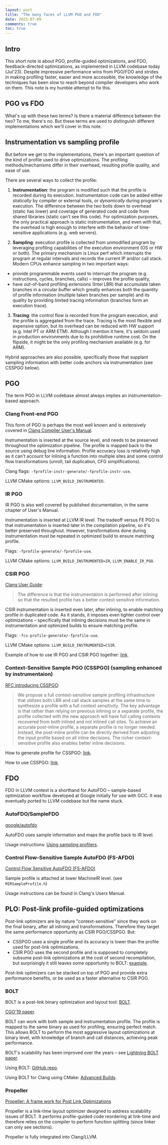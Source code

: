 ```yaml
---
layout: post
title: "The many faces of LLVM PGO and FDO"
date: 2023-07-09
comments: true
toc: true
---
```

## Intro

This short note is about PGO, profile-guided optimizations, and FDO, feedback-directed optimizations, 
as implemented in LLVM codebase today (Jul'23). Despite impressive performance wins from PGO/FDO and
strides in making profiling faster, easier and more accessible, the knowledge of the techniques has
been slow to reach beyond compiler developers who work on them. This note is my humble attempt to fix
this.

## PGO vs FDO
What's up with these two terms? Is there a material difference between the two? To me, there's no.
But these terms are used to distinguish different implementations which we'll cover in this note.

## Instrumentation vs sampling profile
But before we get to the implementations, there's an important question of the kind of profile used
to drive optimizations. The profiling methods/mechanisms differ in their overhead, resulting profile
quality, and ease of use.

There are several ways to collect the profile:

1. **Instrumentation**: the program is modified such that the profile is recorded during its execution.
Instrumentation code can be added either _statically_ by compiler or external tools, 
or _dynamically_ during program's execution.
The difference between the two boils down to overhead (static has lower) and coverage of generated code
and code from shared libraries (static can't see this code).
For optimization purposes, the only practical approach is static instrumentation, and even with that,
the overhead is high enough to interfere with the behavior of time-sensitive applications (e.g. web
servers).

3. **Sampling**: execution profile is collected from unmodified program by leveraging profiling capabilities of
the execution environment (OS or HW or both). The primary mechanism is Linux perf which interrupts 
the program at regular intervals and records the current IP and/or call stack. Modern CPUs enhance sampling
in two important ways:
  - provide programmable events used to interrupt the program (e.g. instructions, cycles, branches, calls) – improves the profile quality,
  - have out-of-band profiling extensions (Intel LBR) that accumulate taken branches in a circular buffer
which greatly enhances both the quantity of profile information (multiple taken branches per sample)
and its quality by providing limited tracing information (branches form an execution trace).

3. **Tracing**: the control flow is recorded from the program execution, and the profile is aggregated
from the trace. Tracing is the most flexible and expensive option, but its overhead can be reduced with
HW support (e.g. Intel PT or ARM ETM). Although I mention it here, it's seldom used in production
environments due to its prohibitive runtime cost. On the flipside, it might be the only profiling
mechanism available (e.g. for ARM).

Hybrid approaches are also possible, specifically those that supplant sampling information with better
code anchors via instrumentation (see CSSPGO below).

## PGO
The term PGO in LLVM codebase almost always implies an instrumentation-based approach.

### Clang Front-end PGO
This form of PGO is perhaps the most well known and is extensively covered in [Clang Compiler User's Manual](https://clang.llvm.org/docs/UsersManual.html#profile-guided-optimization).

Instrumentation is inserted at the source level, and needs to be preserved throughout the optimization pipeline.
The profile is mapped back to the source using debug line information. 
Profile accuracy loss is relatively high as it can't account for inlining a function into multiple sites
and some control flow transformations (unroll, tail duplication, CFG simplifications).

Clang flags: `-fprofile-instr-generate/-fprofile-instr-use`.

LLVM CMake options: `LLVM_BUILD_INSTRUMENTED`.

### IR PGO
IR PGO is also well covered by published documentation, in the same chapter of User's Manual.

Instrumentation is inserted at LLVM IR level.
The tradeoff versus FE PGO is that instrumentation is inserted later in the compilation pipeline, 
so it's better preserved throughout. However, transformations done during instrumentation must be
repeated in optimized build to ensure matching profile.

Flags: `-fprofile-generate/-fprofile-use`.

LLVM CMake options: `LLVM_BUILD_INSTRUMENTED=IR`, `LLVM_ENABLE_IR_PGO`.

### CSIR PGO
[Clang User Guide](https://clang.llvm.org/docs/UsersManual.html#cmdoption-fcs-profile-generate):
> The difference is that the instrumentation is performed after inlining so that the
> resulted profile has a better context sensitive information.

CSIR instrumentation is inserted even later, after inlining, to enable matching profile in duplicated
code. As it stands, it imposes even tighter control over optimizations – specifically that inlining
decisions must be the same in instrumentation and optimized builds to ensure matching profile.

Flags: `-fcs-profile-generate/-fprofile-use`.

LLVM CMake options: `LLVM_BUILD_INSTRUMENTED=CSIR`.

Example of how to use IR PGO and CSIR PGO together: [link](https://github.com/llvm/llvm-project/issues/56274#issuecomment-1406427363).

### Context-Sensitive Sample PGO (CSSPGO) (sampling enhanced by instrumentaion)

[RFC introducing CSSPGO](https://groups.google.com/g/llvm-dev/c/-Ao1uXCi8QM/m/Be9794ZeBAAJ):
> We propose a full context-sensitive sample profiling infrastructure that utilizes
> both LBR and call stack samples at the same time to synthesize a profile with a full
> context sensitivity. The key advantage is that rather than relying on previous
> inlining or a separate profile, the profile collected with the new approach will have
> full calling contexts recovered from both inlined and not inlined call sites.
> To achieve an accurate post-inline profile, a separate profile is no longer needed.
> Instead, the post-inline profile can be directly derived from adjusting the input
> profile based on all inline decisions. The richer context-sensitive profile also
> enables better inline decisions.

How to generate profile for CSSPGO: [link](https://groups.google.com/g/llvm-dev/c/U6zI4M1l1SI).

How to use CSSPGO: [link](https://groups.google.com/g/llvm-dev/c/-Ao1uXCi8QM).

## FDO
FDO in LLVM context is a shorthand for AutoFDO – sample-based optimization workflow developed at Google
initially for use with GCC. It was eventually ported to LLVM codebase but the name stuck.

### AutoFDO/SampleFDO
[google/autofdo](https://github.com/google/autofdo)

AutoFDO uses sample information and maps the profile back to IR level.

Usage instructions: [Using sampling profilers](https://clang.llvm.org/docs/UsersManual.html#using-sampling-profilers).

### Control Flow-Sensitive Sample AutoFDO (FS-AFDO)
[Control Flow Sensitive AutoFDO (FS-AFDO)](https://lists.llvm.org/pipermail/llvm-dev/2020-November/146694.html)

Sample profile is attached at lower MachineIR level. (see `MIRSampleProfile.h`)

Usage instructions can be found in Clang's Users Manual.

## PLO: Post-link profile-guided optimizations
Post-link optimizers are by nature "context-sensitive" since they work on the final binary, after all inlining and transformations.
Therefore they target the same performance opportunity as CSIR PGO/CSSPGO. But:
- CSSPGO uses a single profile and its accuracy is lower than the profile used for post-link optimizations.
- CSIR PGO uses the second profile and is supposed to completely subsume post-link optimizations at the cost of second
  recompilation, but surprisingly it still leaves some opportunity to BOLT: [example](https://github.com/llvm/llvm-project/issues/56274#issuecomment-1407117774).

Post-link optimizers can be stacked on top of PGO and provide extra performance benefits, or be used as a faster alternative to CSIR PGO.

### BOLT
BOLT is a post-link binary optimization and layout tool: [BOLT](https://github.com/llvm/llvm-project/tree/main/bolt).

[CGO'19 paper](https://research.facebook.com/publications/bolt-a-practical-binary-optimizer-for-data-centers-and-beyond/).

BOLT can work with both sample and instrumentation profile. The profile is mapped to the same binary as used for profiling,
ensuring perfect match. This allows BOLT to perform the most aggressive layout optimizations at binary level, with
knowledge of branch and call distances, achieving peak performance.

BOLT's scalability has been improved over the years – see [Lightning BOLT paper](https://dl.acm.org/doi/10.1145/3446804.3446843).

Using BOLT: [GitHub repo](https://github.com/llvm/llvm-project/tree/main/bolt).

Using BOLT for Clang using CMake: [Advanced Builds](https://llvm.org/docs/AdvancedBuilds.html#bolt).

### Propeller
[Propeller: A frame work for Post Link Optimizations](https://lists.llvm.org/pipermail/llvm-dev/2019-September/135393.html)

Propeller is a link-time layout optimizer designed to address scalability issues of BOLT.
It performs profile-guided code reordering at link-time and therefore relies on the compiler to perform function splitting 
(since linker can only see sections).

Propeller is fully integrated into Clang/LLVM.

